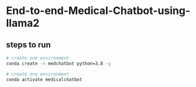 # End-to-end-Medical-Chatbot-using-llama2

## steps to run 
```bash 
# create one environment
conda create -n medchatbot python=3.8 -y
```

```bash 
# create one environment
conda activate medicalchatbot
```

